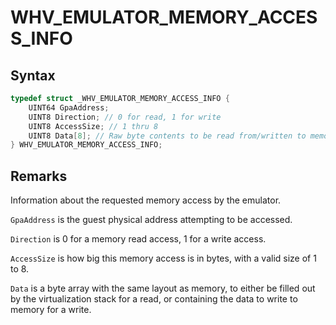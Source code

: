 # WHV_EMULATOR_MEMORY_ACCESS_INFO


## Syntax

```c
typedef struct _WHV_EMULATOR_MEMORY_ACCESS_INFO {
    UINT64 GpaAddress;
    UINT8 Direction; // 0 for read, 1 for write
    UINT8 AccessSize; // 1 thru 8
    UINT8 Data[8]; // Raw byte contents to be read from/written to memory
} WHV_EMULATOR_MEMORY_ACCESS_INFO;
```
## Remarks
Information about the requested memory access by the emulator.

`GpaAddress` is the guest physical address attempting to be accessed.

`Direction` is 0 for a memory read access, 1 for a write access.

`AccessSize` is how big this memory access is in bytes, with a valid size of 1 to 8.

`Data` is a byte array with the same layout as memory, to either be filled out by the virtualization stack for a read, or containing the data to write to memory for a write.

